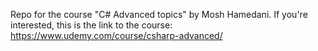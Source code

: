 Repo for the course "C# Advanced topics" by Mosh Hamedani.
If you're interested, this is the link to the course: https://www.udemy.com/course/csharp-advanced/

